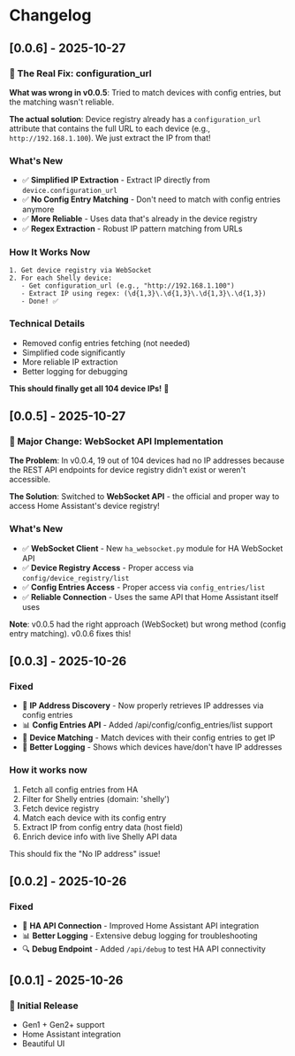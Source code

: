 # Changelog

## [0.0.6] - 2025-10-27

### 🎯 The Real Fix: configuration_url

**What was wrong in v0.0.5**: Tried to match devices with config entries, but the matching wasn't reliable.

**The actual solution**: Device registry already has a `configuration_url` attribute that contains the full URL to each device (e.g., `http://192.168.1.100`). We just extract the IP from that!

### What's New
- ✅ **Simplified IP Extraction** - Extract IP directly from `device.configuration_url`
- ✅ **No Config Entry Matching** - Don't need to match with config entries anymore
- ✅ **More Reliable** - Uses data that's already in the device registry
- ✅ **Regex Extraction** - Robust IP pattern matching from URLs

### How It Works Now
```
1. Get device registry via WebSocket
2. For each Shelly device:
   - Get configuration_url (e.g., "http://192.168.1.100")
   - Extract IP using regex: (\d{1,3}\.\d{1,3}\.\d{1,3}\.\d{1,3})
   - Done! ✅
```

### Technical Details
- Removed config entries fetching (not needed)
- Simplified code significantly
- More reliable IP extraction
- Better logging for debugging

**This should finally get all 104 device IPs!** 🎉

## [0.0.5] - 2025-10-27

### 🚀 Major Change: WebSocket API Implementation

**The Problem**: In v0.0.4, 19 out of 104 devices had no IP addresses because the REST API endpoints for device registry didn't exist or weren't accessible.

**The Solution**: Switched to **WebSocket API** - the official and proper way to access Home Assistant's device registry!

### What's New
- ✅ **WebSocket Client** - New `ha_websocket.py` module for HA WebSocket API
- ✅ **Device Registry Access** - Proper access via `config/device_registry/list`
- ✅ **Config Entries Access** - Proper access via `config_entries/list`
- ✅ **Reliable Connection** - Uses the same API that Home Assistant itself uses

**Note**: v0.0.5 had the right approach (WebSocket) but wrong method (config entry matching). v0.0.6 fixes this!

## [0.0.3] - 2025-10-26

### Fixed
- 🎯 **IP Address Discovery** - Now properly retrieves IP addresses via config entries
- 📊 **Config Entries API** - Added /api/config/config_entries/list support
- 🔗 **Device Matching** - Match devices with their config entries to get IP
- 📝 **Better Logging** - Shows which devices have/don't have IP addresses

### How it works now
1. Fetch all config entries from HA
2. Filter for Shelly entries (domain: 'shelly')
3. Fetch device registry
4. Match each device with its config entry
5. Extract IP from config entry data (host field)
6. Enrich device info with live Shelly API data

This should fix the "No IP address" issue!

## [0.0.2] - 2025-10-26

### Fixed
- 🔧 **HA API Connection** - Improved Home Assistant API integration
- 📊 **Better Logging** - Extensive debug logging for troubleshooting
- 🔍 **Debug Endpoint** - Added `/api/debug` to test HA API connectivity

## [0.0.1] - 2025-10-26

### 🎉 Initial Release
- Gen1 + Gen2+ support
- Home Assistant integration
- Beautiful UI
